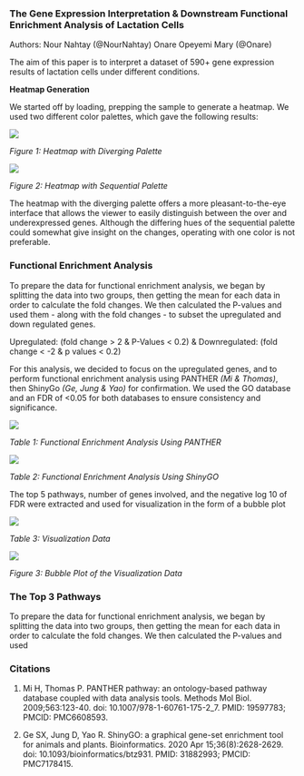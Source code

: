 ### **The Gene Expression Interpretation & Downstream Functional Enrichment Analysis of Lactation Cells**

Authors: Nour Nahtay (@NourNahtay) Onare Opeyemi Mary (@Onare)

The aim of this paper is to interpret a dataset of 590+ gene expression results of lactation cells under different conditions.

**Heatmap Generation**

We started off by loading, prepping the sample to generate a heatmap. We used two different color palettes, which gave the following results: 

![](https://lh7-rt.googleusercontent.com/docsz/AD_4nXedKXuYM-hEneadDyKc0Zx6rVI_SPfTEOK1NWAXvPaKV3FghnFmkGyRmYkKWv0iPShka8CrcU5r5O_oEROaaKtcW3sDthiprz4sosdzzCaFVAKQV4QPzCvzddQ2UfFgcP7sRYb-SNBQFcjGmKfnc3J3o0PB?key=DtMktn_nuLAIngoboGJAwA)

_Figure 1: Heatmap with Diverging Palette_

![](https://lh7-rt.googleusercontent.com/docsz/AD_4nXfIuQfSsEHRsM6lh8SWhvwH7PrMLHqS8aKDY4yhLBQ6K1JsVQkvw5D3J9sxI2VECHycvD0cBKiD9ehaLfJvRdS6eQqou4NK0kGjFjBgnqu2-EuhSH0eScvs1PeryXQ5SYGUrMezStyTzcfHHLGtib7uOigh?key=DtMktn_nuLAIngoboGJAwA)

_Figure 2: Heatmap with Sequential Palette_

The heatmap with the diverging palette offers a more pleasant-to-the-eye interface that allows the viewer to easily distinguish between the over and underexpressed genes. Although the differing hues of the sequential palette could somewhat give insight on the changes, operating with one color is not preferable. 


### **Functional Enrichment Analysis**

To prepare the data for functional enrichment analysis, we began by splitting the data into two groups, then getting the mean for each data in order to calculate the fold changes. We then calculated the P-values and used them - along with the fold changes - to subset the upregulated and down regulated genes. 

Upregulated: (fold change > 2 & P-Values < 0.2) & Downregulated: (fold change < -2 & p values < 0.2)

For this analysis, we decided to focus on the upregulated genes, and to perform functional enrichment analysis using PANTHER _(Mi & Thomas)_, then ShinyGo _(Ge, Jung & Yao)_ for confirmation. We used the GO database and an FDR of <0.05 for both databases to ensure consistency and significance.

![](https://lh7-rt.googleusercontent.com/docsz/AD_4nXdawvKFZC0icpoxg237ekTDEeexyWiAZ3DNaiuqhhWcnsaixFNF2mTsUE6OuNNKJc0CUCq9Oq3jUwUwetL8FLGEu_Fvgjha1abdQ0wmmQ1AN4i4110aRu9oizGqjkWxhSf_ENKHjJlLv2fchFyYRgbh_4b1?key=DtMktn_nuLAIngoboGJAwA)

_Table 1: Functional Enrichment Analysis Using PANTHER_

__![](https://lh7-rt.googleusercontent.com/docsz/AD_4nXcoAUfhjEb_VoF_voqfb2GDrbSZXK1dtIaTFQ_xB1BRVBDdSXZphSXAabuNLN9BdEBRevO0JJFK4GNv4DjZftchn2ENzRK1FIt1cCREHeN8RFrB8TX6RB3NQ63LUCwaM8OqwigrzG25WqbRoFW_CTp0HyQ?key=DtMktn_nuLAIngoboGJAwA)__

_Table 2: Functional Enrichment Analysis Using ShinyGO_

The top 5 pathways, number of genes involved, and the negative log 10 of FDR were extracted and used for visualization in the form of a bubble plot

![](https://lh7-rt.googleusercontent.com/docsz/AD_4nXckKL78-IOFmOOXPZswBM64uHr6sVcgmFKbWm6u2u_By2gul1V9e0DlCLX_W_0wkEomzEiDymxLLYOY_n_qNtemHNjjD6nw1F-_2F8irI9yhvKuUfSZ9gbx9v8DXSPGzAL4JZze-wNFy_LBycsi_NM79iwd?key=DtMktn_nuLAIngoboGJAwA)

_Table 3: Visualization Data_

__![](https://lh7-rt.googleusercontent.com/docsz/AD_4nXfcFV9oRt1kAuoylyG5VwBpeoCEz7aMgI1wlmxcfJ22a8Q8rnH4EXJegDtcOs31s1yPEeu_Qfld3hngg5LDtGbA8ih4SgLcgsNy1Rrh4Thlk1kDLLLbsJuIM_O0jPeQo4rjhBqecIDnXUKlpb0MCxS_7ajZ?key=DtMktn_nuLAIngoboGJAwA)__

_Figure 3: Bubble Plot of the Visualization Data_


### **The Top 3 Pathways**

To prepare the data for functional enrichment analysis, we began by splitting the data into two groups, then getting the mean for each data in order to calculate the fold changes. We then calculated the P-values and used 



### **Citations**

1. Mi H, Thomas P. PANTHER pathway: an ontology-based pathway database coupled with data analysis tools. Methods Mol Biol. 2009;563:123-40. doi: 10.1007/978-1-60761-175-2\_7. PMID: 19597783; PMCID: PMC6608593.

2. Ge SX, Jung D, Yao R. ShinyGO: a graphical gene-set enrichment tool for animals and plants. Bioinformatics. 2020 Apr 15;36(8):2628-2629. doi: 10.1093/bioinformatics/btz931. PMID: 31882993; PMCID: PMC7178415.

